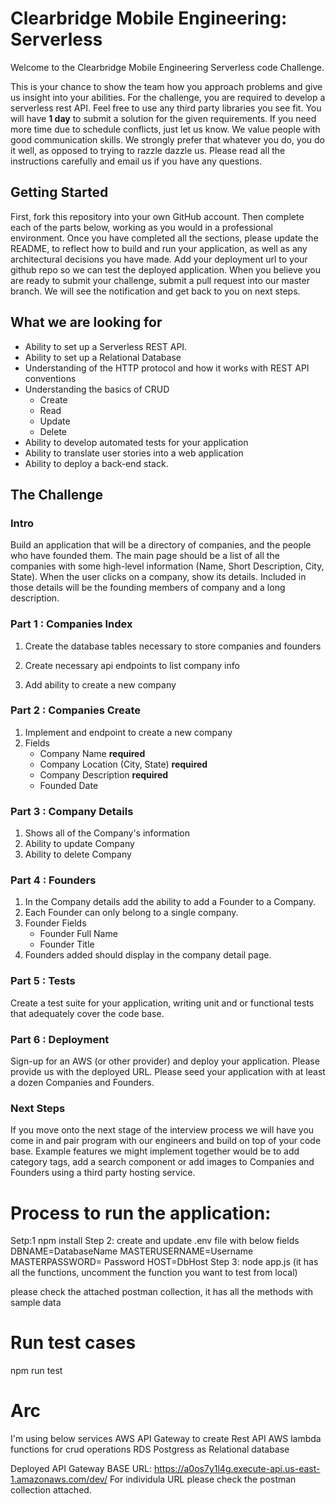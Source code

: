 # Clearbridge Mobile Engineering: Serverless

Welcome to the Clearbridge Mobile Engineering Serverless code Challenge. 

This is your chance to show the team how you approach problems and give us insight into your abilities. For the challenge, you are required to develop a serverless rest API. 
Feel free to use any third party libraries you see fit. You will have **1 day** to submit a solution for the given requirements. If you need more time due to schedule conflicts, just let us know. We value people with good communication skills. 
We strongly prefer that whatever you do, you do it well, as opposed to trying to razzle dazzle us. Please read all the instructions carefully and email us if you have any questions.

## Getting Started

First, fork this repository into your own GitHub account. Then complete each of the parts below, working as you would in a professional environment. Once you have completed all the sections, please update the README, to reflect how to build and run your application, as well as any architectural decisions you have made. Add your deployment url to your github repo so we can test the deployed application. When you believe you are ready to submit your challenge, submit a pull request into our master branch. We will see the notification and get back to you on next steps.

## What we are looking for

- Ability to set up a Serverless REST API.
- Ability to set up a Relational Database
- Understanding of the HTTP protocol and how it works with REST API conventions
- Understanding the basics of CRUD
  - Create
  - Read
  - Update
  - Delete
- Ability to develop automated tests for your application
- Ability to translate user stories into a web application
- Ability to deploy a back-end stack.

## The Challenge

### Intro

Build an application that will be a directory of companies, and the people who have founded them. The main page should be a list of all the companies with some high-level information (Name, Short Description, City, State). When the user clicks on a company, show its details. Included in those details will be the founding members of company and a long description.

### Part 1 : Companies Index

1. Create the database tables necessary to store companies and founders
2. Create necessary api endpoints to list company info

3. Add ability to create a new company

### Part 2 : Companies Create

1. Implement and endpoint to create a new company
2. Fields
   - Company Name **required**
   - Company Location (City, State) **required**
   - Company Description **required**
   - Founded Date

### Part 3 : Company Details

1. Shows all of the Company's information
2. Ability to update Company
3. Ability to delete Company

### Part 4 : Founders

1. In the Company details add the ability to add a Founder to a Company.
2. Each Founder can only belong to a single company.
3. Founder Fields
   - Founder Full Name
   - Founder Title
4. Founders added should display in the company detail page.

### Part 5 : Tests

Create a test suite for your application, writing unit and or functional tests that adequately cover the code base.

### Part 6 : Deployment

Sign-up for an AWS (or other provider) and deploy your application. Please provide us with the deployed URL. Please seed your application with at least a dozen Companies and Founders.

### Next Steps

If you move onto the next stage of the interview process we will have you come in and pair program with our engineers and build on top of your code base. Example features we might implement together would be to add category tags, add a search component or add images to Companies and Founders using a third party hosting service.


# Process to run the application:

Setp:1
npm install
Step 2:
create and update .env file with below fields
DBNAME=DatabaseName
MASTERUSERNAME=Username
MASTERPASSWORD= Password
HOST=DbHost
Step 3: 
node app.js (it has all the functions, uncomment the function you want to test from local)

please check the attached postman collection, it has all the methods with sample data

# Run test cases
npm run test

# Arc

I'm using below services
AWS API Gateway to create Rest API
AWS lambda functions for crud operations
RDS Postgress as Relational database

Deployed API Gateway BASE URL: https://a0os7y1l4g.execute-api.us-east-1.amazonaws.com/dev/
For individula URL please check the postman collection attached.

